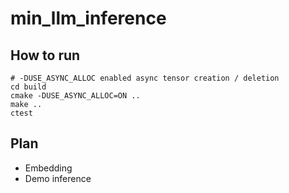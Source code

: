 # min_llm_inference

## How to run

```
# -DUSE_ASYNC_ALLOC enabled async tensor creation / deletion
cd build
cmake -DUSE_ASYNC_ALLOC=ON ..
make ..
ctest
```

## Plan

* Embedding
* Demo inference
